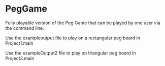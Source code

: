 # PegGame
Fully playable version of the Peg Game that can be played by one user via the command line.

Use the exampleoutput file to play on a rectangular peg board in Project1.main

Use the exampleOutput2 file to play on triangular peg board in Project3.main
